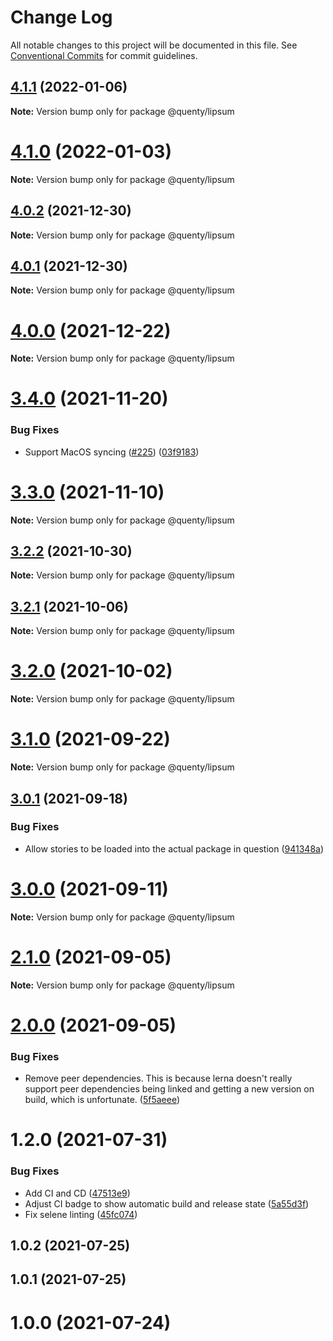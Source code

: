 # Change Log

All notable changes to this project will be documented in this file.
See [Conventional Commits](https://conventionalcommits.org) for commit guidelines.

## [4.1.1](https://github.com/Quenty/NevermoreEngine/compare/@quenty/lipsum@4.1.0...@quenty/lipsum@4.1.1) (2022-01-06)

**Note:** Version bump only for package @quenty/lipsum





# [4.1.0](https://github.com/Quenty/NevermoreEngine/compare/@quenty/lipsum@4.0.2...@quenty/lipsum@4.1.0) (2022-01-03)

**Note:** Version bump only for package @quenty/lipsum





## [4.0.2](https://github.com/Quenty/NevermoreEngine/compare/@quenty/lipsum@4.0.1...@quenty/lipsum@4.0.2) (2021-12-30)

**Note:** Version bump only for package @quenty/lipsum





## [4.0.1](https://github.com/Quenty/NevermoreEngine/compare/@quenty/lipsum@4.0.0...@quenty/lipsum@4.0.1) (2021-12-30)

**Note:** Version bump only for package @quenty/lipsum





# [4.0.0](https://github.com/Quenty/NevermoreEngine/compare/@quenty/lipsum@3.4.0...@quenty/lipsum@4.0.0) (2021-12-22)

**Note:** Version bump only for package @quenty/lipsum





# [3.4.0](https://github.com/Quenty/NevermoreEngine/compare/@quenty/lipsum@3.3.0...@quenty/lipsum@3.4.0) (2021-11-20)


### Bug Fixes

* Support MacOS syncing ([#225](https://github.com/Quenty/NevermoreEngine/issues/225)) ([03f9183](https://github.com/Quenty/NevermoreEngine/commit/03f918392c6a5bdd33f8a17c38de371d1e06c67a))





# [3.3.0](https://github.com/Quenty/NevermoreEngine/compare/@quenty/lipsum@3.2.2...@quenty/lipsum@3.3.0) (2021-11-10)

**Note:** Version bump only for package @quenty/lipsum





## [3.2.2](https://github.com/Quenty/NevermoreEngine/compare/@quenty/lipsum@3.2.1...@quenty/lipsum@3.2.2) (2021-10-30)

**Note:** Version bump only for package @quenty/lipsum





## [3.2.1](https://github.com/Quenty/NevermoreEngine/compare/@quenty/lipsum@3.2.0...@quenty/lipsum@3.2.1) (2021-10-06)

**Note:** Version bump only for package @quenty/lipsum





# [3.2.0](https://github.com/Quenty/NevermoreEngine/compare/@quenty/lipsum@3.1.0...@quenty/lipsum@3.2.0) (2021-10-02)

**Note:** Version bump only for package @quenty/lipsum





# [3.1.0](https://github.com/Quenty/NevermoreEngine/compare/@quenty/lipsum@3.0.1...@quenty/lipsum@3.1.0) (2021-09-22)

**Note:** Version bump only for package @quenty/lipsum





## [3.0.1](https://github.com/Quenty/NevermoreEngine/compare/@quenty/lipsum@3.0.0...@quenty/lipsum@3.0.1) (2021-09-18)


### Bug Fixes

* Allow stories to be loaded into the actual package in question ([941348a](https://github.com/Quenty/NevermoreEngine/commit/941348a6e59742adf4f3824403814679964ad87e))





# [3.0.0](https://github.com/Quenty/NevermoreEngine/compare/@quenty/lipsum@2.1.0...@quenty/lipsum@3.0.0) (2021-09-11)

**Note:** Version bump only for package @quenty/lipsum





# [2.1.0](https://github.com/Quenty/NevermoreEngine/compare/@quenty/lipsum@2.0.0...@quenty/lipsum@2.1.0) (2021-09-05)

**Note:** Version bump only for package @quenty/lipsum





# [2.0.0](https://github.com/Quenty/NevermoreEngine/compare/@quenty/lipsum@1.2.0...@quenty/lipsum@2.0.0) (2021-09-05)


### Bug Fixes

* Remove peer dependencies. This is because lerna doesn't really support peer dependencies being linked and getting a new version on build, which is unfortunate. ([5f5aeee](https://github.com/Quenty/NevermoreEngine/commit/5f5aeeea8de9975435309e53679f0ef7064f9dd0))





# 1.2.0 (2021-07-31)


### Bug Fixes

* Add CI and CD ([47513e9](https://github.com/Quenty/NevermoreEngine/commit/47513e9b568162707534af132396dd8756947dd3))
* Adjust CI badge to show automatic build and release state ([5a55d3f](https://github.com/Quenty/NevermoreEngine/commit/5a55d3f19bf8d66a760d67da9b56ed47fab74656))
* Fix selene linting ([45fc074](https://github.com/Quenty/NevermoreEngine/commit/45fc07489ee59127ac6582689f19a0e87c1e5b5a))



## 1.0.2 (2021-07-25)



## 1.0.1 (2021-07-25)



# 1.0.0 (2021-07-24)
